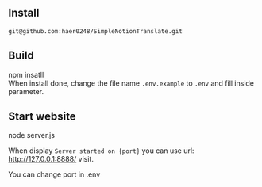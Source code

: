 ## Install
`git@github.com:haer0248/SimpleNotionTranslate.git`

## Build
npm insatll  
When install done, change the file name `.env.example` to `.env` and fill inside parameter.

## Start website
node server.js  
  
When display `Server started on {port}` you can use url: http://127.0.0.1:8888/ visit.

You can change port in .env
